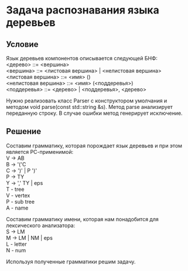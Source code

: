 # Задача распознавания языка деревьев

## Условие

Язык деревьев компонентов описывается следующей БНФ:  
<дерево> ::= <вершина>  
<вершина> ::= <листовая вершина> | <нелистовая вершина>  
<листовая вершина> ::= <имя> ()  
<нелистовая вершина> ::= <имя> (<поддеревья>)  
<поддеревья> ::= <дерево> | <поддеревья>, <дерево>  

Нужно реализовать класс Parser с конструктором умолчания и методом void parse(const std::string &s). Метод parse анализирует переданную строку. 
В случае ошибки метод генерирует исключение.

## Решение

Составим грамматику, которая порождает язык деревьев и при этом является РС-применимой:  
V -> AB  
B -> '('C  
C -> ')' | P ')'  
P -> TY  
Y -> ',' TY | eps  
T - tree  
V - vertex  
P - sub tree  
A - name  

Составим грамматику имени, которая нам понадобится для лексического анализатора:  
S -> LM  
M -> LM | NM | eps  
L - letter  
N - num  

Используя полученные грамматики решим задачу.
